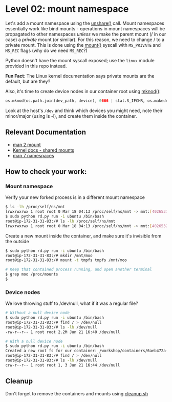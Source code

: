 # Level 02: mount namespace

Let's add a mount namespace using the [unshare()](https://rawgit.com/Fewbytes/rubber-docker/master/docs/linux/index.html#linux.unshare) call.
Mount namespaces essentially work like bind mounts - operations in mount namespaces will be propagated to other namespaces *unless* we make the parent mount (/ in our case) a *private* mount (or similar).
For this reason, we need to change / to a private mount.
This is done using the [mount()](https://rawgit.com/Fewbytes/rubber-docker/master/docs/linux/index.html#linux.mount) syscall with `MS_PRIVATE` and `MS_REC` flags (why do we need `MS_REC`?)

Python doesn't have the mount syscall exposed; use the `linux` module provided in this repo instead.

**Fun Fact**: The Linux kernel documentation says private mounts are the default, but are they?

Also, it's time to create device nodes in our container root using [mknod()](https://docs.python.org/2/library/os.html#os.mknod):

```python
os.mknod(os.path.join(dev_path, device), 0666 | stat.S_IFCHR, os.makedev(major, minor))
```

Look at the host's `/dev` and think which devices you might need, note their minor/major (using ls -l), and create them inside the container.

## Relevant Documentation

- [man 2 mount](http://man7.org/linux/man-pages/man2/mount.2.html)
- [Kernel docs - shared mounts](https://www.kernel.org/doc/Documentation/filesystems/sharedsubtree.txt)
- [man 7 namespaces](http://man7.org/linux/man-pages/man7/namespaces.7.html)

## How to check your work:

### Mount namespace
Verify your new forked process is in a different mount namespace
```bash
$ ls -lh /proc/self/ns/mnt
lrwxrwxrwx 1 root root 0 Mar 18 04:13 /proc/self/ns/mnt -> mnt:[4026531840]
$ sudo python rd.py run -i ubuntu /bin/bash
root@ip-172-31-31-83:/# ls -lh /proc/self/ns/mnt
lrwxrwxrwx 1 root root 0 Mar 18 04:13 /proc/self/ns/mnt -> mnt:[4026532139]
```

Create a new mount inside the container, and make sure it's invisible from the outside
```bash
$ sudo python rd.py run -i ubuntu /bin/bash
root@ip-172-31-31-83:/# mkdir /mnt/moo
root@ip-172-31-31-83:/# mount -t tmpfs tmpfs /mnt/moo

# Keep that contained process running, and open another terminal
$ grep moo /proc/mounts
$
```

### Device nodes
We love throwing stuff to /dev/null, what if it was a regular file?
```bash
# Without a null device node
$ sudo python rd.py run -i ubuntu /bin/bash
root@ip-172-31-31-83:/# find / > /dev/null
root@ip-172-31-31-83:/# ls -lh /dev/null
-rw-r--r-- 1 root root 2.2M Jun 21 16:40 /dev/null

# With a null device node
$ sudo python rd.py run -i ubuntu /bin/bash
Created a new root fs for our container: /workshop/containers/6aeb472a-94da-42f3-a004-f5809367327b/rootfs
root@ip-172-31-31-83:/# find / > /dev/null
root@ip-172-31-31-83:/# ls -lh /dev/null
crw-r--r-- 1 root root 1, 3 Jun 21 16:44 /dev/null
```

## Cleanup
Don't forget to remove the containers and mounts using [cleanup.sh](../cleanup.sh)
